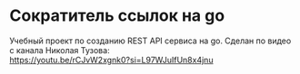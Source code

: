 # Сократитель ссылок на go

Учебный проект по созданию REST API сервиса на go. Сделан по видео с канала Николая Тузова:  
https://youtu.be/rCJvW2xgnk0?si=L97WJuIfUn8x4jnu
